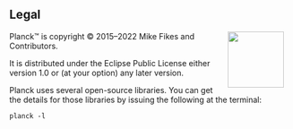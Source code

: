 ## Legal

<img width="100" align="right" style="margin: 0ex 1em" src="img/legal.jpg">

Planck™ is copyright © 2015–2022 Mike Fikes and Contributors.

It is distributed under the Eclipse Public License either version 1.0 or (at your option) any later version.

Planck uses several open-source libraries. You can get the details for those libraries by issuing the following at the terminal:

```
planck -l
```

